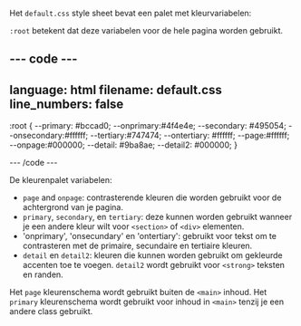 Het `default.css` style sheet bevat een palet met kleurvariabelen:

`:root` betekent dat deze variabelen voor de hele pagina worden gebruikt.

## --- code ---

language: html
filename: default.css
line_numbers: false
--------------------------------------------------------

:root {
\--primary: #bccad0;
\--onprimary:#4f4e4e;
\--secondary: #495054;
\--onsecondary:#ffffff;
\--tertiary:#747474;
\--ontertiary: #ffffff;
\--page:#ffffff;
\--onpage:#000000;
\--detail: #9ba8ae;
\--detail2: #000000;
}

\--- /code ---

De kleurenpalet variabelen:

- `page` and `onpage`: contrasterende kleuren die worden gebruikt voor de achtergrond van je pagina.
- `primary`, `secondary`, en `tertiary`: deze kunnen worden gebruikt wanneer je een andere kleur wilt voor `<section>` of `<div>` elementen.
- 'onprimary', 'onsecundary' en 'ontertiary': gebruikt voor tekst om te contrasteren met de primaire, secundaire en tertiaire kleuren.
- `detail` en `detail2`: kleuren die kunnen worden gebruikt om gekleurde accenten toe te voegen. `detail2` wordt gebruikt voor `<strong>` teksten en randen.

Het `page` kleurenschema wordt gebruikt buiten de `<main>` inhoud.
Het `primary` kleurenschema wordt gebruikt voor inhoud in `<main>` tenzij je een andere class gebruikt.
